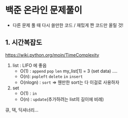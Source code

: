 # 백준 온라인 문제풀이
- 다른 문제 풀 때 다시 쓸만한 코드 / 재밌게 짠 코드만 올릴 것!

## 1. 시간복잡도
https://wiki.python.org/moin/TimeComplexity

1. list :  LIFO 에 좋음
   - O(1) : `append` `pop` `len` my_list[1] = 3 (set data) ....
   - O(n): `popleft` `delete` `in` `insert` 
   - O(nlogn) : `sort` => 웬만한 sort는 다 이걸로 사용하자
2. set
   - O(1) : `in` 
   - O(n) : `update`(추가하려는 list의 길이에 비례) 

큐, 덱, 딕셔너리...